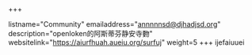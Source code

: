 +++

listname="Community"
emailaddress="annnnnsd@djhadjsd.org"
description="openloken的阿斯蒂芬静安寺覅"
websitelink="https://aiurfhuah.aueiu.org/surfuj"
weight=5
+++
ijefaiuuei